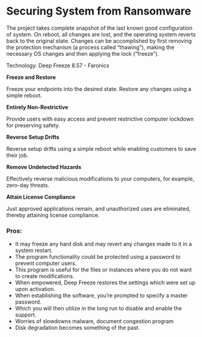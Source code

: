 # Securing System from Ransomware
The project takes complete snapshot of the last known good configuration of system. On reboot, all changes are lost, and the operating system reverts back to the original state. Changes can be accomplished by first removing the protection mechanism (a process called “thawing”), making the necessary OS changes and then applying the lock (“freeze”).

Technology:
Deep Freeze 8.57 - Faronics

<p><strong>Freeze and Restore</strong></p>
<p>Freeze your endpoints into the desired state. Restore any changes using a simple reboot.</p>
<p><strong>Entirely Non-Restrictive</strong></p>
<p>Provide users with easy access and prevent restrictive computer lockdown for preserving safety.</p>
<p><strong>Reverse Setup Drifts</strong></p>
<p>Reverse setup drifts using a simple reboot while enabling customers to save their job.</p>
<p><strong>Remove Undetected Hazards</strong></p>
<p>Effectively reverse malicious modifications to your computers, for example, zero-day threats.</p>
<p><strong>Attain License Compliance</strong></p>
<p>Just approved applications remain, and unauthorized uses are eliminated, thereby attaining license compliance.</p>

<h3>Pros:</h3>
<ul>
<li>It may freeze any hard disk and may revert any changes made to it in a system restart.</li>
<li>The program functionality could be protected using a password to prevent computer users.</li>
<li>This program is useful for the files or instances where you do not want to create modifications.</li>
<li>When empowered, Deep Freeze restores the settings which were set up upon activation.</li>
<li>When establishing the software, you&#8217;re prompted to specify a master password.</li>
<li>Which you will then utilize in the long run to disable and enable the support.</li>
<li>Worries of slowdowns malware, document congestion program</li>
<li>Disk degradation becomes something of the past.</li>
